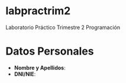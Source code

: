 # labpractrim2
Laboratorio Práctico Trimestre 2 Programación

# Datos Personales

* **Nombre y Apellidos**:
* **DNI/NIE**:
